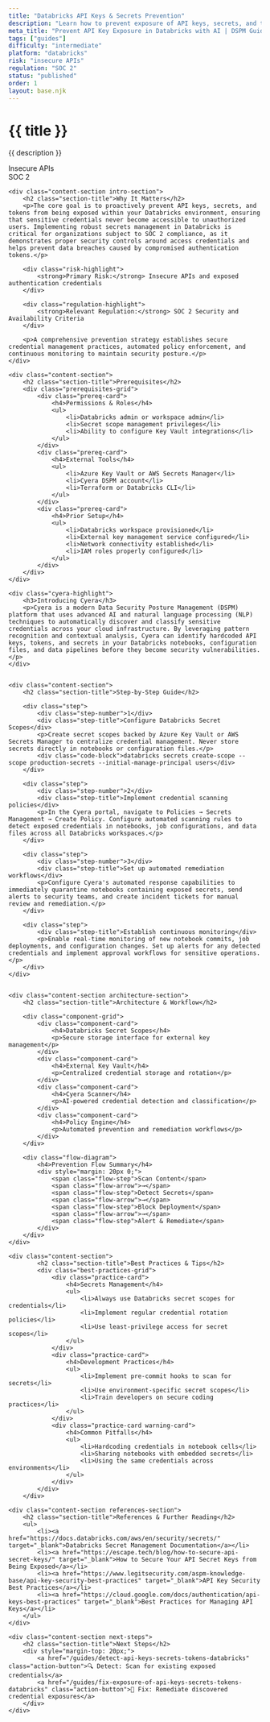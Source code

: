 ```yaml
---
title: "Databricks API Keys & Secrets Prevention"
description: "Learn how to prevent exposure of API keys, secrets, and tokens in Databricks environments. Follow step-by-step guidance for SOC 2 compliance."
meta_title: "Prevent API Key Exposure in Databricks with AI | DSPM Guide"
tags: ["guides"]
difficulty: "intermediate"
platform: "databricks"
risk: "insecure APIs"
regulation: "SOC 2"
status: "published"
order: 1
layout: base.njk
---
```


<div class="container">
    <div class="header">
        <h1>{{ title }}</h1>
        <p>{{ description }}</p>
        <div class="badge">Insecure APIs</div>
        <div class="badge regulation">SOC 2</div>
    </div>

    <div class="content-section intro-section">
        <h2 class="section-title">Why It Matters</h2>
        <p>The core goal is to proactively prevent API keys, secrets, and tokens from being exposed within your Databricks environment, ensuring that sensitive credentials never become accessible to unauthorized users. Implementing robust secrets management in Databricks is critical for organizations subject to SOC 2 compliance, as it demonstrates proper security controls around access credentials and helps prevent data breaches caused by compromised authentication tokens.</p>
        
        <div class="risk-highlight">
            <strong>Primary Risk:</strong> Insecure APIs and exposed authentication credentials
        </div>
        
        <div class="regulation-highlight">
            <strong>Relevant Regulation:</strong> SOC 2 Security and Availability Criteria
        </div>
        
        <p>A comprehensive prevention strategy establishes secure credential management practices, automated policy enforcement, and continuous monitoring to maintain security posture.</p>
    </div>

    <div class="content-section">
        <h2 class="section-title">Prerequisites</h2>
        <div class="prerequisites-grid">
            <div class="prereq-card">
                <h4>Permissions & Roles</h4>
                <ul>
                    <li>Databricks admin or workspace admin</li>
                    <li>Secret scope management privileges</li>
                    <li>Ability to configure Key Vault integrations</li>
                </ul>
            </div>
            <div class="prereq-card">
                <h4>External Tools</h4>
                <ul>
                    <li>Azure Key Vault or AWS Secrets Manager</li>
                    <li>Cyera DSPM account</li>
                    <li>Terraform or Databricks CLI</li>
                </ul>
            </div>
            <div class="prereq-card">
                <h4>Prior Setup</h4>
                <ul>
                    <li>Databricks workspace provisioned</li>
                    <li>External key management service configured</li>
                    <li>Network connectivity established</li>
                    <li>IAM roles properly configured</li>
                </ul>
            </div>
        </div>
    </div>
	
    <div class="cyera-highlight">
        <h3>Introducing Cyera</h3>
        <p>Cyera is a modern Data Security Posture Management (DSPM) platform that uses advanced AI and natural language processing (NLP) techniques to automatically discover and classify sensitive credentials across your cloud infrastructure. By leveraging pattern recognition and contextual analysis, Cyera can identify hardcoded API keys, tokens, and secrets in your Databricks notebooks, configuration files, and data pipelines before they become security vulnerabilities.</p>
    </div>
	

    <div class="content-section">
        <h2 class="section-title">Step-by-Step Guide</h2>
        
        <div class="step">
            <div class="step-number">1</div>
            <div class="step-title">Configure Databricks Secret Scopes</div>
            <p>Create secret scopes backed by Azure Key Vault or AWS Secrets Manager to centralize credential management. Never store secrets directly in notebooks or configuration files.</p>
            <div class="code-block">databricks secrets create-scope --scope production-secrets --initial-manage-principal users</div>
        </div>

        <div class="step">
            <div class="step-number">2</div>
            <div class="step-title">Implement credential scanning policies</div>
            <p>In the Cyera portal, navigate to Policies → Secrets Management → Create Policy. Configure automated scanning rules to detect exposed credentials in notebooks, job configurations, and data files across all Databricks workspaces.</p>
        </div>

        <div class="step">
            <div class="step-number">3</div>
            <div class="step-title">Set up automated remediation workflows</div>
            <p>Configure Cyera's automated response capabilities to immediately quarantine notebooks containing exposed secrets, send alerts to security teams, and create incident tickets for manual review and remediation.</p>
        </div>

        <div class="step">
            <div class="step-title">Establish continuous monitoring</div>
            <p>Enable real-time monitoring of new notebook commits, job deployments, and configuration changes. Set up alerts for any detected credentials and implement approval workflows for sensitive operations.</p>
        </div>
    </div>


    <div class="content-section architecture-section">
        <h2 class="section-title">Architecture & Workflow</h2>
        
        <div class="component-grid">
            <div class="component-card">
                <h4>Databricks Secret Scopes</h4>
                <p>Secure storage interface for external key management</p>
            </div>
            <div class="component-card">
                <h4>External Key Vault</h4>
                <p>Centralized credential storage and rotation</p>
            </div>
            <div class="component-card">
                <h4>Cyera Scanner</h4>
                <p>AI-powered credential detection and classification</p>
            </div>
            <div class="component-card">
                <h4>Policy Engine</h4>
                <p>Automated prevention and remediation workflows</p>
            </div>
        </div>

        <div class="flow-diagram">
            <h4>Prevention Flow Summary</h4>
            <div style="margin: 20px 0;">
                <span class="flow-step">Scan Content</span>
                <span class="flow-arrow">→</span>
                <span class="flow-step">Detect Secrets</span>
                <span class="flow-arrow">→</span>
                <span class="flow-step">Block Deployment</span>
                <span class="flow-arrow">→</span>
                <span class="flow-step">Alert & Remediate</span>
            </div>
        </div>
    </div>

	<div class="content-section">
	        <h2 class="section-title">Best Practices & Tips</h2>
	        <div class="best-practices-grid">
	            <div class="practice-card">
	                <h4>Secrets Management</h4>
	                <ul>
	                    <li>Always use Databricks secret scopes for credentials</li>
	                    <li>Implement regular credential rotation policies</li>
	                    <li>Use least-privilege access for secret scopes</li>
	                </ul>
	            </div>
	            <div class="practice-card">
	                <h4>Development Practices</h4>
	                <ul>
	                    <li>Implement pre-commit hooks to scan for secrets</li>
	                    <li>Use environment-specific secret scopes</li>
	                    <li>Train developers on secure coding practices</li>
	                </ul>
	            </div>
	            <div class="practice-card warning-card">
	                <h4>Common Pitfalls</h4>
	                <ul>
	                    <li>Hardcoding credentials in notebook cells</li>
	                    <li>Sharing notebooks with embedded secrets</li>
	                    <li>Using the same credentials across environments</li>
	                </ul>
	            </div>
	        </div>
	    </div>

    <div class="content-section references-section">
        <h2 class="section-title">References & Further Reading</h2>
        <ul>
            <li><a href="https://docs.databricks.com/aws/en/security/secrets/" target="_blank">Databricks Secret Management Documentation</a></li>
            <li><a href="https://escape.tech/blog/how-to-secure-api-secret-keys/" target="_blank">How to Secure Your API Secret Keys from Being Exposed</a></li>
            <li><a href="https://www.legitsecurity.com/aspm-knowledge-base/api-key-security-best-practices" target="_blank">API Key Security Best Practices</a></li>
            <li><a href="https://cloud.google.com/docs/authentication/api-keys-best-practices" target="_blank">Best Practices for Managing API Keys</a></li>
        </ul>
    </div>

    <div class="content-section next-steps">
        <h2 class="section-title">Next Steps</h2>
        <div style="margin-top: 20px;">
            <a href="/guides/detect-api-keys-secrets-tokens-databricks" class="action-button">🔍 Detect: Scan for existing exposed credentials</a>
            <a href="/guides/fix-exposure-of-api-keys-secrets-tokens-databricks" class="action-button">🔧 Fix: Remediate discovered credential exposures</a>
        </div>
    </div>
</div>